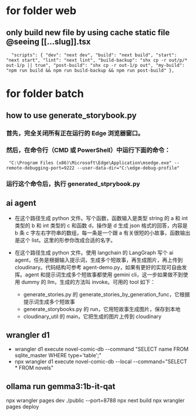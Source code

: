 # for folder web

## only build new file by using cache static file @seeing [[...slug]].tsx

`	"scripts": {
		"dev": "next dev",
		"build": "next build",
		"start": "next start",
		"lint": "next lint",
		"build-backup": "shx cp -r out/p/* out-1/p || true",
		"post-build": "shx cp -r out-1/p out",
		"my-build": "npm run build && npm run build-backup && npm run post-build"
	}, `

# for folder batch

## how to use generate_storybook.py

### 首先，完全关闭所有正在运行的 Edge 浏览器窗口。

### 然后，在命令行（CMD 或 PowerShell）中运行下面的命令：

`  "C:\Program Files (x86)\Microsoft\Edge\Application\msedge.exe" --remote-debugging-port=9222 --user-data-dir="C:\edge-debug-profile" `

### 运行这个命令后，执行 generated_stprybook.py

## ai agent

- 在这个路径生成 python 文件。写个函数，函数输入是类型 string 的 a 和 int 类型的 b 和 int 类型的 c 和函数 d，操作是 d 生成 json 格式的回答，内容是 b 条 c 字左右字符串的数组，每一条是一个跟 a 有关很短的小故事，函数输出是这个 list。这里的形参你改成合适的名字。

- 在这个路径生成 python 文件。使用 langchain 的 LangGraph 写个 ai agent，任务是根据输入提示词，生成多个短故事，再生成图片，再上传到 cloudinary。代码结构可参考 agent-demo.py，如果有更好的实现可自由发挥。agent 和提示词生成多个短故事都使用 gemini cli，这一步如果做不到使用 dummy 的 llm，生成的方法叫 invoke。可用的 tool 如下：
  - generate_stories.py 的 generate_stories_by_generation_func，它根据提示词生成多个短故事
  - generate_storybooks.py 的 run，它用短故事生成图片，保存到本地
  - cloudinary_util 的 main，它把生成的图片上传到 cloudinary

## wrangler d1

- wrangler d1 execute novel-comic-db --command "SELECT name FROM sqlite_master WHERE type='table';"
- npx wrangler d1 execute novel-comic-db --local --command="SELECT \* FROM novels"

 <!-- 很好，本地已经实现了利用缓存只更新部分文件的功能，这个能在github action实现吗？ -->
 <!-- 怎么用gemini cli做llm？ -->
 <!-- 做ai agent -->

## ollama run gemma3:1b-it-qat

npx wrangler pages dev ./public --port=8788
npx next build
npx wrangler pages deploy
